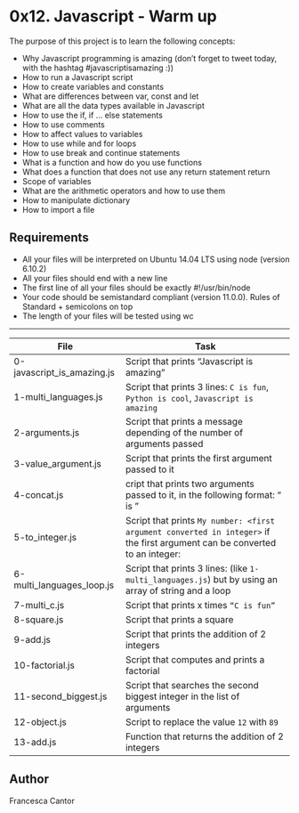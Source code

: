 # 0x12. Javascript - Warm up

The purpose of this project is to learn the following concepts:
- Why Javascript programming is amazing (don’t forget to tweet today, with the hashtag #javascriptisamazing :))
- How to run a Javascript script
- How to create variables and constants
- What are differences between var, const and let
- What are all the data types available in Javascript
- How to use the if, if ... else statements
- How to use comments
- How to affect values to variables
- How to use while and for loops
- How to use break and continue statements
- What is a function and how do you use functions
- What does a function that does not use any return statement return
- Scope of variables
- What are the arithmetic operators and how to use them
- How to manipulate dictionary
- How to import a file

## Requirements
- All your files will be interpreted on Ubuntu 14.04 LTS using node (version 6.10.2)
- All your files should end with a new line
- The first line of all your files should be exactly #!/usr/bin/node
- Your code should be semistandard compliant (version 11.0.0). Rules of Standard + semicolons on top
- The length of your files will be tested using wc

---
File | Task
---|---
0-javascript_is_amazing.js | Script that prints “Javascript is amazing”
1-multi_languages.js | Script that prints 3 lines: ```C is fun```, ```Python is cool```, ```Javascript is amazing```
2-arguments.js | Script that prints a message depending of the number of arguments passed
3-value_argument.js | Script that prints the first argument passed to it
4-concat.js | cript that prints two arguments passed to it, in the following format: “ is ”
5-to_integer.js | Script that prints ```My number: <first argument converted in integer>``` if the first argument can be converted to an integer:
6-multi_languages_loop.js | Script that prints 3 lines: (like ```1-multi_languages.js```) but by using an array of string and a loop
7-multi_c.js | Script that prints x times ```“C is fun”```
8-square.js | Script that prints a square
9-add.js | Script that prints the addition of 2 integers
10-factorial.js | Script that computes and prints a factorial
11-second_biggest.js | Script that searches the second biggest integer in the list of arguments
12-object.js | Script to replace the value ```12``` with ```89```
13-add.js | Function that returns the addition of 2 integers

## Author
Francesca Cantor
